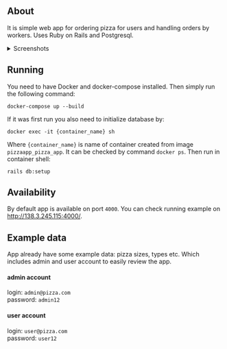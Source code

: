 ## About
It is simple web app for ordering pizza for users and handling orders by workers. Uses Ruby on Rails and Postgresql.
<details>
<summary>Screenshots</summary>

![Pizza sizes page](https://i.imgur.com/EiPAiBF.png)
![Pizza size page](https://i.imgur.com/5AAiETi.png)
![Sign Up page](https://i.imgur.com/eH94OBg.png)
![Pizza orders page](https://i.imgur.com/2vkaPPR.png)

</details>

## Running

You need to have Docker and docker-compose installed. Then simply run the following command:
```
docker-compose up --build
```
If it was first run you also need to initialize database by:
```
docker exec -it {container_name} sh
```
Where ``{container_name}`` is name of container created from image ``pizzaapp_pizza_app``. It can be checked by command ```docker ps```. Then run in container shell:
```
rails db:setup
```

## Availability
By default app is available on port ```4000```. You can check running example on http://138.3.245.115:4000/.

## Example data
App already have some example data: pizza sizes, types etc. Which includes admin and user account to easily review the app.
#### admin account
login: `admin@pizza.com`\
password: `admin12`
#### user account
login: `user@pizza.com`\
password: `user12`